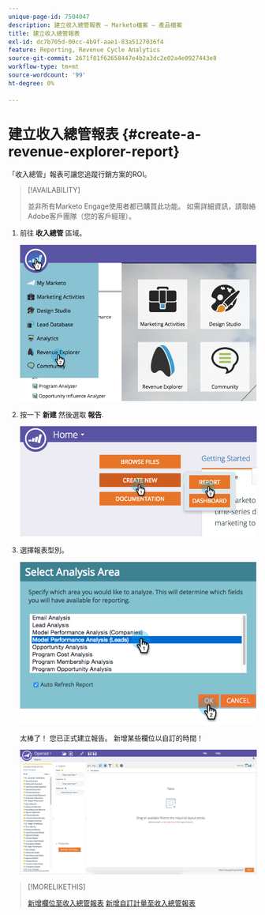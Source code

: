 ```yaml
---
unique-page-id: 7504047
description: 建立收入總管報表 — Marketo檔案 — 產品檔案
title: 建立收入總管報表
exl-id: dc7b705d-00cc-4b9f-aae1-83a5127036f4
feature: Reporting, Revenue Cycle Analytics
source-git-commit: 2671f81f62658447e4b2a3dc2e02a4e0927443e8
workflow-type: tm+mt
source-wordcount: '99'
ht-degree: 0%

---
```


# 建立收入總管報表 {#create-a-revenue-explorer-report}

「收入總管」報表可讓您追蹤行銷方案的ROI。

>[!AVAILABILITY]
>
>並非所有Marketo Engage使用者都已購買此功能。 如需詳細資訊，請聯絡Adobe客戶團隊（您的客戶經理）。

1. 前往 **收入總管** 區域。

   ![](assets/image2015-3-24-13-3a24-3a56.png)

1. 按一下 **新建** 然後選取 **報告**.

   ![](assets/image2015-3-24-13-3a20-3a40.png)

1. 選擇報表型別。

   ![](assets/image2015-3-24-14-3a22-3a32.png)

   太棒了！ 您已正式建立報告。 新增某些欄位以自訂的時間！

   ![](assets/image2015-3-24-13-3a26-3a8.png)

>[!MORELIKETHIS]
>
>[新增欄位至收入總管報表](/help/marketo/product-docs/reporting/revenue-cycle-analytics/revenue-explorer/adding-fields-to-a-revenue-explorer-report.md)
>[新增自訂計量至收入總管報表](/help/marketo/product-docs/reporting/revenue-cycle-analytics/revenue-explorer/adding-custom-measures-to-a-revenue-explorer-report.md)
